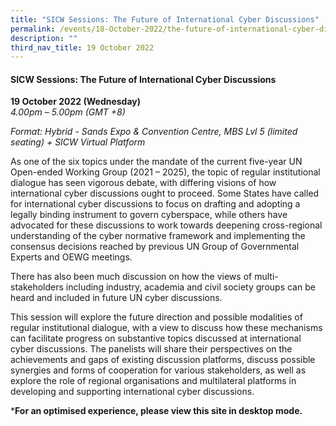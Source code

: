 ```yaml
---
title: "SICW Sessions: The Future of International Cyber Discussions"
permalink: /events/18-October-2022/the-future-of-international-cyber-discussions/
description: ""
third_nav_title: 19 October 2022
---
```

#### **SICW Sessions: The Future of International Cyber Discussions**


**19 October 2022 (Wednesday)**  
*4.00pm – 5.00pm (GMT +8)*

*Format: Hybrid - Sands Expo & Convention Centre, MBS Lvl 5 (limited seating) + SICW Virtual Platform*

As one of the six topics under the mandate of the current five-year UN Open-ended Working Group (2021 – 2025), the topic of regular institutional dialogue has seen vigorous debate, with differing visions of how international cyber discussions ought to proceed. Some States have called for international cyber discussions to focus on drafting and adopting a legally binding instrument to govern cyberspace, while others have advocated for these discussions to work towards deepening cross-regional understanding of the cyber normative framework and implementing the consensus decisions reached by previous UN Group of Governmental Experts and OEWG meetings.   
  
There has also been much discussion on how the views of multi-stakeholders including industry, academia and civil society groups can be heard and included in future UN cyber discussions. 
  
This session will explore the future direction and possible modalities of regular institutional dialogue, with a view to discuss how these mechanisms can facilitate progress on substantive topics discussed at international cyber discussions. The panelists will share their perspectives on the achievements and gaps of existing discussion platforms, discuss possible synergies and forms of cooperation for various stakeholders, as well as explore the role of regional organisations and multilateral platforms in developing and supporting international cyber discussions. 

***For an optimised experience, please view this site in desktop mode.**
